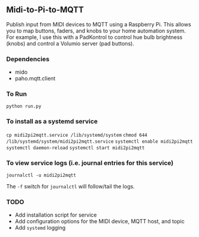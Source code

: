 ## Midi-to-Pi-to-MQTT

Publish input from MIDI devices to MQTT using a Raspberry Pi. This allows you to map buttons, faders, and knobs to your home automation system. For example, I use this with a PadKontrol to control hue bulb brightness (knobs) and control a Volumio server (pad buttons).

### Dependencies
* mido
* paho.mqtt.client

### To Run

`python run.py`

### To install as a systemd service

`cp midi2pi2mqtt.service /lib/systemd/system`
`chmod 644 /lib/systemd/system/midi2pi2mqtt.service`
`systemctl enable midi2pi2mqtt`
`systemctl daemon-reload`
`systemctl start midi2pi2mqtt`

### To view service logs (i.e. journal entries for this service)

`journalctl -u midi2pi2mqtt`

The `-f` switch for `journalctl` will follow/tail the logs.

### TODO

* Add installation script for service
* Add configuration options for the MIDI device,  MQTT host, and topic
* Add `systemd` logging
